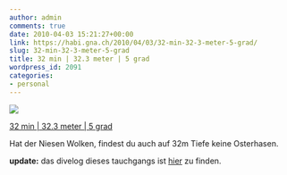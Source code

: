 ```yaml
---
author: admin
comments: true
date: 2010-04-03 15:21:27+00:00
link: https://habi.gna.ch/2010/04/03/32-min-32-3-meter-5-grad/
slug: 32-min-32-3-meter-5-grad
title: 32 min | 32.3 meter | 5 grad
wordpress_id: 2091
categories:
- personal
---
```



 [![](https://static.flickr.com/2730/4486407097_db265f73a0_m.jpg)](https://www.flickr.com/photos/habi/4486407097/)
   

 
  [32 min | 32.3 meter | 5 grad](https://www.flickr.com/photos/habi/4486407097/)
    

 



Hat der Niesen Wolken, findest du auch auf 32m Tiefe keine Osterhasen.
  

**update:** das divelog dieses tauchgangs ist [hier](https://habi.gna.ch/divelog/10.04.03.ralligen.pdf) zu finden.
